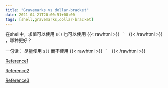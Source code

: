 ```yaml
---
title: "Gravemarks vs dollar-bracket"
date: 2021-04-21T20:00:51+08:00
tags: [shell,gravemarks,dollar-bracket]
---
```


在shell中，求值可以使用 `$()` 也可以使用
{{< rawhtml >}}
<code>
`
</code>
{{< /rawhtml >}} ，哪种更好？


一句话：
尽量使用 `$()` 而不使用
{{< rawhtml >}}
<code>
`
</code>
{{< /rawhtml >}}


[Reference1](https://stackoverflow.com/questions/4708549/what-is-the-difference-between-command-and-command-in-shell-programming)

[Reference2](http://mywiki.wooledge.org/BashFAQ/082)

[Reference3](https://pubs.opengroup.org/onlinepubs/9699919799/xrat/V4_xcu_chap02.html#tag_23_02_06_03)
